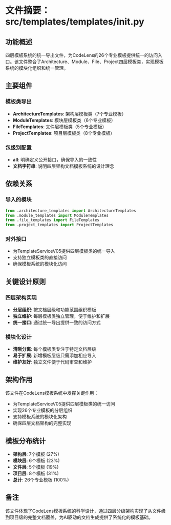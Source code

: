 # 文件摘要：src/templates/templates/__init__.py

## 功能概述

四层模板系统的统一导出文件，为CodeLens的26个专业模板提供统一的访问入口。该文件整合了Architecture、Module、File、Project四层模板类，实现模板系统的模块化组织和统一管理。

## 主要组件

### 模板类导出
- **ArchitectureTemplates**: 架构层模板类（7个专业模板）
- **ModuleTemplates**: 模块层模板类（6个专业模板）  
- **FileTemplates**: 文件层模板类（5个专业模板）
- **ProjectTemplates**: 项目层模板类（8个专业模板）

### 包级别配置
- **__all__**: 明确定义公开接口，确保导入的一致性
- **文档字符串**: 说明四层架构文档模板系统的设计理念

## 依赖关系

### 导入的模块
```python
from .architecture_templates import ArchitectureTemplates
from .module_templates import ModuleTemplates  
from .file_templates import FileTemplates
from .project_templates import ProjectTemplates
```

### 对外接口
- 为TemplateServiceV05提供四层模板类的统一导入
- 支持独立模板类的直接访问
- 确保模板系统的模块化访问

## 关键设计原则

### 四层架构实现
- **分层组织**: 按文档层级和功能范围组织模板
- **独立维护**: 每层模板类独立管理，便于维护和扩展
- **统一接口**: 通过统一导出提供一致的访问方式

### 模块化设计
- **清晰分离**: 每个模板类专注于特定文档层级
- **易于扩展**: 新增模板层级只需添加相应导入
- **维护友好**: 独立文件便于代码审查和维护

## 架构作用

该文件在CodeLens模板系统中发挥关键作用：
- 为TemplateServiceV05提供四层模板类的统一访问
- 实现26个专业模板的分层组织
- 支持模板系统的模块化架构
- 确保四层文档架构的完整实现

## 模板分布统计

- **架构层**: 7个模板 (27%)
- **模块层**: 6个模板 (23%)
- **文件层**: 5个模板 (19%)
- **项目层**: 8个模板 (31%)
- **总计**: 26个专业模板 (100%)

## 备注

该文件体现了CodeLens模板系统的科学设计，通过四层分级架构实现了从文件级到项目级的完整文档覆盖，为AI驱动的文档生成提供了系统化的模板基础。